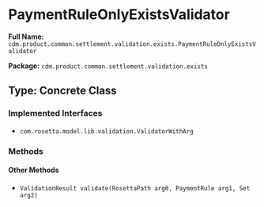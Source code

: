# PaymentRuleOnlyExistsValidator

**Full Name:** `cdm.product.common.settlement.validation.exists.PaymentRuleOnlyExistsValidator`

**Package:** `cdm.product.common.settlement.validation.exists`

## Type: Concrete Class

### Implemented Interfaces

- `com.rosetta.model.lib.validation.ValidatorWithArg`

### Methods

#### Other Methods

- `ValidationResult validate(RosettaPath arg0, PaymentRule arg1, Set arg2)`

